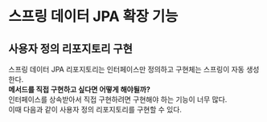 # 스프링 데이터 JPA 확장 기능

## 사용자 정의 리포지토리 구현
스프링 데이터 JPA 리포지토리는 인터페이스만 정의하고 구현체는 스프링이 자동 생성한다.  
**메서드를 직접 구현하고 싶다면 어떻게 해야될까?**  
인터페이스를 상속받아서 직접 구현하려면 구현해야 하는 기능이 너무 많다.  
이때 다음과 같이 사용자 정의 리포지토리를 구현할 수 있다.  
